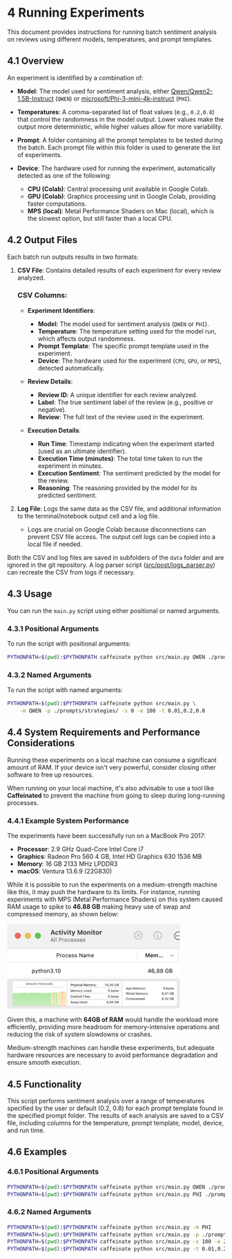 # 4 Running Experiments

This document provides instructions for running batch sentiment analysis on reviews
using different models, temperatures, and prompt templates.

## 4.1 Overview

An experiment is identified by a combination of:

- **Model**: The model used for sentiment analysis, either
  [Qwen/Qwen2-1.5B-Instruct](https://huggingface.co/Qwen/Qwen2-1.5B-Instruct) (`QWEN`)
  or [microsoft/Phi-3-mini-4k-instruct](https://huggingface.co/microsoft/Phi-3-mini-4k-instruct) (`PHI`).

- **Temperatures**: A comma-separated list of float values (e.g., `0.2,0.8`) that control
  the randomness in the model output. Lower values make the output more deterministic, while higher
  values allow for more variability.

- **Prompt**: A folder containing all the prompt templates to be tested during the batch.
  Each prompt file within this folder is used to generate the list of experiments.

- **Device**: The hardware used for running the experiment, automatically detected as one of the following:
  - **CPU (Colab)**: Central processing unit available in Google Colab.
  - **GPU (Colab)**: Graphics processing unit in Google Colab, providing faster computations.
  - **MPS (local)**: Metal Performance Shaders on Mac (local), which is the slowest option, but still faster than a local CPU.

## 4.2 Output Files

Each batch run outputs results in two formats:

1. **CSV File**: Contains detailed results of each experiment for every review analyzed.

   ### CSV Columns:
   - **Experiment Identifiers**:
     - **Model**: The model used for sentiment analysis (`QWEN` or `PHI`).
     - **Temperature**: The temperature setting used for the model run, which affects output randomness.
     - **Prompt Template**: The specific prompt template used in the experiment.
     - **Device**: The hardware used for the experiment (`CPU`, `GPU`, or `MPS`), detected automatically.

   - **Review Details**:
     - **Review ID**: A unique identifier for each review analyzed.
     - **Label**: The true sentiment label of the review (e.g., positive or negative).
     - **Review**: The full text of the review used in the experiment.

   - **Execution Details**:
     - **Run Time**: Timestamp indicating when the experiment started (used as an ultimate identifier).
     - **Execution Time (minutes)**: The total time taken to run the experiment in minutes.
     - **Execution Sentiment**: The sentiment predicted by the model for the review.
     - **Reasoning**: The reasoning provided by the model for its predicted sentiment.

2. **Log File**: Logs the same data as the CSV file, and additional information to the terminal/notebook output cell and a log file.

   - Logs are crucial on Google Colab because disconnections can prevent CSV file access.
     The output cell logs can be copied into a local file if needed.

Both the CSV and log files are saved in subfolders of the `data` folder and are ignored in the git repository.
A log parser script ([src/post/logs_parser.py](../src/post/logs_parser.py)) can recreate the CSV from logs if necessary.

## 4.3 Usage

You can run the `main.py` script using either positional or named arguments.

### 4.3.1 Positional Arguments

To run the script with positional arguments:

```bash
PYTHONPATH=$(pwd):$PYTHONPATH caffeinate python src/main.py QWEN ./prompts/strategies/ 0 100
```

### 4.3.2 Named Arguments

To run the script with named arguments:

```bash
PYTHONPATH=$(pwd):$PYTHONPATH caffeinate python src/main.py \
    -m QWEN -p ./prompts/strategies/ -s 0 -e 100 -t 0.01,0.2,0.8
```

## 4.4 System Requirements and Performance Considerations

Running these experiments on a local machine can consume a significant amount of RAM.
If your device isn't very powerful, consider closing other software to free up resources.

When running on your local machine, it's also advisable to use a tool like **Caffeinated**
to prevent the machine from going to sleep during long-running processes.

### 4.4.1 Example System Performance

The experiments have been successfully run on a MacBook Pro 2017:

- **Processor**: 2.9 GHz Quad-Core Intel Core i7
- **Graphics**: Radeon Pro 560 4 GB, Intel HD Graphics 630 1536 MB
- **Memory**: 16 GB 2133 MHz LPDDR3
- **macOS**: Ventura 13.6.9 (22G830)

While it is possible to run the experiments on a medium-strength machine like this,
it may push the hardware to its limits. For instance, running experiments with MPS (Metal Performance Shaders)
on this system caused RAM usage to spike to **46.88 GB** making heavy use of swap and compressed memory, as shown below:

<img src="../docs/assets/activity_monitor_mps_local_run.png" alt="Activity Monitor showing high RAM usage on MacBook Pro 2017" width="400"/>
<img src="../docs/assets/activity_monitor_swap_and_compressed_memory.png"
     alt="Activity Monitor showing swap and compressed memory usage on MacBook Pro 2017" width="400"/>

Given this, a machine with **64GB of RAM** would handle the workload more efficiently,
providing more headroom for memory-intensive operations and reducing the risk of system slowdowns or crashes.

Medium-strength machines can handle these experiments, but adequate hardware resources
are necessary to avoid performance degradation and ensure smooth execution.


## 4.5 Functionality

This script performs sentiment analysis over a range of temperatures specified by the user
or default (0.2, 0.8) for each prompt template found in the specified prompt folder.
The results of each analysis are saved to a CSV file, including columns for
the temperature, prompt template, model, device, and run time.

## 4.6 Examples

### 4.6.1 Positional Arguments

```bash
PYTHONPATH=$(pwd):$PYTHONPATH caffeinate python src/main.py QWEN ./prompts/strategies/ 0 100
PYTHONPATH=$(pwd):$PYTHONPATH caffeinate python src/main.py PHI ./prompts/strategies/ 0 100
````

### 4.6.2 Named Arguments

```bash
PYTHONPATH=$(pwd):$PYTHONPATH caffeinate python src/main.py -m PHI
PYTHONPATH=$(pwd):$PYTHONPATH caffeinate python src/main.py -p ./prompts/strategies/
PYTHONPATH=$(pwd):$PYTHONPATH caffeinate python src/main.py -s 100 -e 200
PYTHONPATH=$(pwd):$PYTHONPATH caffeinate python src/main.py -t 0.01,0.2,0.8
````
